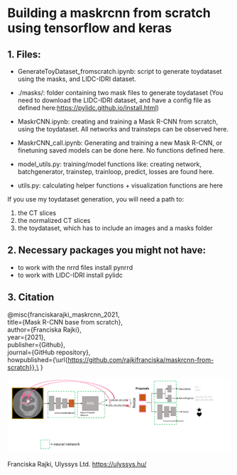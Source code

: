 # Building a maskrcnn from scratch using tensorflow and keras

## 1. Files:
- GenerateToyDataset_fromscratch.ipynb: script to generate toydataset using the masks, and LIDC-IDRI dataset. 
- ./masks/: folder containing two mask files to generate toydataset
(You need to download the LIDC-IDRI dataset, and have a config file as defined here:https://pylidc.github.io/install.html)

- MaskrCNN.ipynb: creating and training a Mask R-CNN from scratch, using the toydataset. All networks and trainsteps can be observed here.
- MaskrCNN_call.ipynb: Generating and training a new Mask R-CNN, or finetuning saved models can be done here. No functions defined here.

- model_utils.py: training/model functions like: creating network, batchgenerator, trainstep, trainloop, predict, losses are found here. 
- utils.py:   calculating helper functions + visualization functions are here


If you use my toydataset generation, you will need a path to:
  1. the CT slices
  2. the normalized CT slices
  3. the toydataset, which has to include an images and a masks folder

## 2. Necessary packages you might not have: 
- to work with the nrrd files install pynrrd
- to work with LIDC-IDRI install pylidc

## 3. Citation

@misc{franciskarajki_maskrcnn_2021,\
  title={Mask R-CNN base from scratch},\
  author={Franciska Rajki},\
  year={2021},\
  publisher={Github},\
  journal={GitHub repository},\
  howpublished={\url{https://github.com/rajkifranciska/maskrcnn-from-scratch}},\
}

![plot](./full_maskrcnn.PNG)

Franciska Rajki, Ulyssys Ltd. https://ulyssys.hu/




